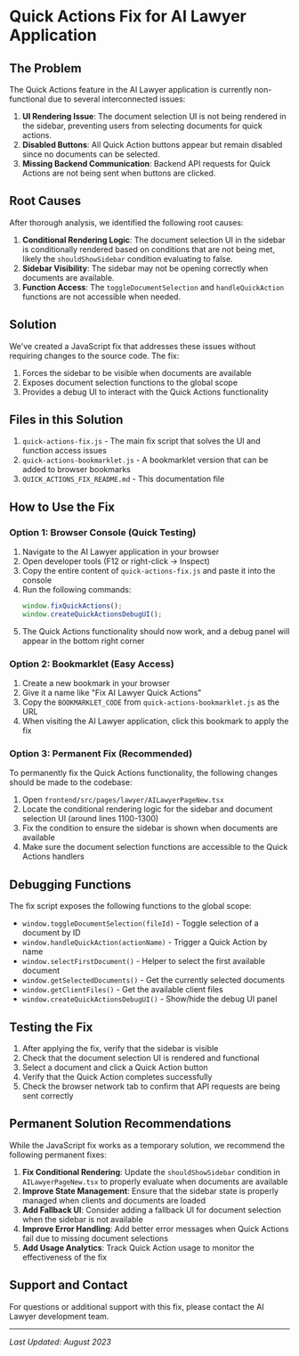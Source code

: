# Quick Actions Fix for AI Lawyer Application

## The Problem

The Quick Actions feature in the AI Lawyer application is currently non-functional due to several interconnected issues:

1. **UI Rendering Issue**: The document selection UI is not being rendered in the sidebar, preventing users from selecting documents for quick actions.
2. **Disabled Buttons**: All Quick Action buttons appear but remain disabled since no documents can be selected.
3. **Missing Backend Communication**: Backend API requests for Quick Actions are not being sent when buttons are clicked.

## Root Causes

After thorough analysis, we identified the following root causes:

1. **Conditional Rendering Logic**: The document selection UI in the sidebar is conditionally rendered based on conditions that are not being met, likely the `shouldShowSidebar` condition evaluating to false.
2. **Sidebar Visibility**: The sidebar may not be opening correctly when documents are available.
3. **Function Access**: The `toggleDocumentSelection` and `handleQuickAction` functions are not accessible when needed.

## Solution

We've created a JavaScript fix that addresses these issues without requiring changes to the source code. The fix:

1. Forces the sidebar to be visible when documents are available
2. Exposes document selection functions to the global scope
3. Provides a debug UI to interact with the Quick Actions functionality

## Files in this Solution

1. `quick-actions-fix.js` - The main fix script that solves the UI and function access issues
2. `quick-actions-bookmarklet.js` - A bookmarklet version that can be added to browser bookmarks
3. `QUICK_ACTIONS_FIX_README.md` - This documentation file

## How to Use the Fix

### Option 1: Browser Console (Quick Testing)

1. Navigate to the AI Lawyer application in your browser
2. Open developer tools (F12 or right-click → Inspect)
3. Copy the entire content of `quick-actions-fix.js` and paste it into the console
4. Run the following commands:
   ```javascript
   window.fixQuickActions();
   window.createQuickActionsDebugUI();
   ```
5. The Quick Actions functionality should now work, and a debug panel will appear in the bottom right corner

### Option 2: Bookmarklet (Easy Access)

1. Create a new bookmark in your browser
2. Give it a name like "Fix AI Lawyer Quick Actions"
3. Copy the `BOOKMARKLET_CODE` from `quick-actions-bookmarklet.js` as the URL
4. When visiting the AI Lawyer application, click this bookmark to apply the fix

### Option 3: Permanent Fix (Recommended)

To permanently fix the Quick Actions functionality, the following changes should be made to the codebase:

1. Open `frontend/src/pages/lawyer/AILawyerPageNew.tsx`
2. Locate the conditional rendering logic for the sidebar and document selection UI (around lines 1100-1300)
3. Fix the condition to ensure the sidebar is shown when documents are available
4. Make sure the document selection functions are accessible to the Quick Actions handlers

## Debugging Functions

The fix script exposes the following functions to the global scope:

- `window.toggleDocumentSelection(fileId)` - Toggle selection of a document by ID
- `window.handleQuickAction(actionName)` - Trigger a Quick Action by name
- `window.selectFirstDocument()` - Helper to select the first available document
- `window.getSelectedDocuments()` - Get the currently selected documents
- `window.getClientFiles()` - Get the available client files
- `window.createQuickActionsDebugUI()` - Show/hide the debug UI panel

## Testing the Fix

1. After applying the fix, verify that the sidebar is visible
2. Check that the document selection UI is rendered and functional
3. Select a document and click a Quick Action button
4. Verify that the Quick Action completes successfully
5. Check the browser network tab to confirm that API requests are being sent correctly

## Permanent Solution Recommendations

While the JavaScript fix works as a temporary solution, we recommend the following permanent fixes:

1. **Fix Conditional Rendering**: Update the `shouldShowSidebar` condition in `AILawyerPageNew.tsx` to properly evaluate when documents are available
2. **Improve State Management**: Ensure that the sidebar state is properly managed when clients and documents are loaded
3. **Add Fallback UI**: Consider adding a fallback UI for document selection when the sidebar is not available
4. **Improve Error Handling**: Add better error messages when Quick Actions fail due to missing document selections
5. **Add Usage Analytics**: Track Quick Action usage to monitor the effectiveness of the fix

## Support and Contact

For questions or additional support with this fix, please contact the AI Lawyer development team.

---

*Last Updated: August 2023* 